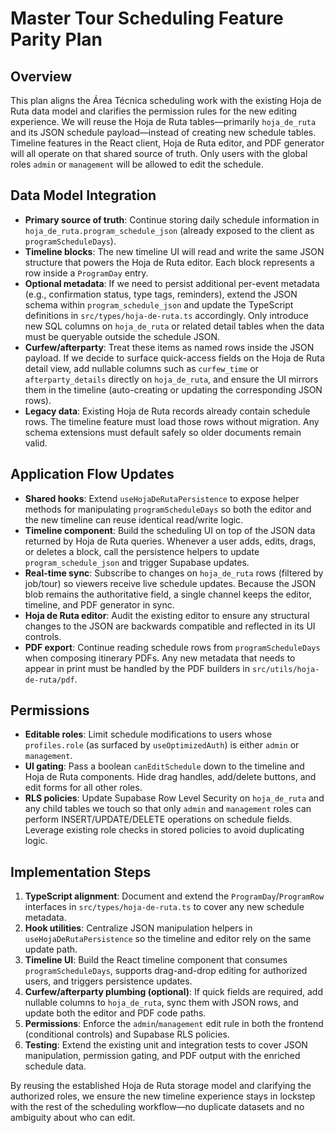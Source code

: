 # Master Tour Scheduling Feature Parity Plan

## Overview
This plan aligns the Área Técnica scheduling work with the existing Hoja de Ruta data model and clarifies the permission rules for the new editing experience. We will reuse the Hoja de Ruta tables—primarily `hoja_de_ruta` and its JSON schedule payload—instead of creating new schedule tables. Timeline features in the React client, Hoja de Ruta editor, and PDF generator will all operate on that shared source of truth. Only users with the global roles `admin` or `management` will be allowed to edit the schedule.

## Data Model Integration
- **Primary source of truth**: Continue storing daily schedule information in `hoja_de_ruta.program_schedule_json` (already exposed to the client as `programScheduleDays`).
- **Timeline blocks**: The new timeline UI will read and write the same JSON structure that powers the Hoja de Ruta editor. Each block represents a row inside a `ProgramDay` entry.
- **Optional metadata**: If we need to persist additional per-event metadata (e.g., confirmation status, type tags, reminders), extend the JSON schema within `program_schedule_json` and update the TypeScript definitions in `src/types/hoja-de-ruta.ts` accordingly. Only introduce new SQL columns on `hoja_de_ruta` or related detail tables when the data must be queryable outside the schedule JSON.
- **Curfew/afterparty**: Treat these items as named rows inside the JSON payload. If we decide to surface quick-access fields on the Hoja de Ruta detail view, add nullable columns such as `curfew_time` or `afterparty_details` directly on `hoja_de_ruta`, and ensure the UI mirrors them in the timeline (auto-creating or updating the corresponding JSON rows).
- **Legacy data**: Existing Hoja de Ruta records already contain schedule rows. The timeline feature must load those rows without migration. Any schema extensions must default safely so older documents remain valid.

## Application Flow Updates
- **Shared hooks**: Extend `useHojaDeRutaPersistence` to expose helper methods for manipulating `programScheduleDays` so both the editor and the new timeline can reuse identical read/write logic.
- **Timeline component**: Build the scheduling UI on top of the JSON data returned by Hoja de Ruta queries. Whenever a user adds, edits, drags, or deletes a block, call the persistence helpers to update `program_schedule_json` and trigger Supabase updates.
- **Real-time sync**: Subscribe to changes on `hoja_de_ruta` rows (filtered by job/tour) so viewers receive live schedule updates. Because the JSON blob remains the authoritative field, a single channel keeps the editor, timeline, and PDF generator in sync.
- **Hoja de Ruta editor**: Audit the existing editor to ensure any structural changes to the JSON are backwards compatible and reflected in its UI controls.
- **PDF export**: Continue reading schedule rows from `programScheduleDays` when composing itinerary PDFs. Any new metadata that needs to appear in print must be handled by the PDF builders in `src/utils/hoja-de-ruta/pdf`.

## Permissions
- **Editable roles**: Limit schedule modifications to users whose `profiles.role` (as surfaced by `useOptimizedAuth`) is either `admin` or `management`.
- **UI gating**: Pass a boolean `canEditSchedule` down to the timeline and Hoja de Ruta components. Hide drag handles, add/delete buttons, and edit forms for all other roles.
- **RLS policies**: Update Supabase Row Level Security on `hoja_de_ruta` and any child tables we touch so that only `admin` and `management` roles can perform INSERT/UPDATE/DELETE operations on schedule fields. Leverage existing role checks in stored policies to avoid duplicating logic.

## Implementation Steps
1. **TypeScript alignment**: Document and extend the `ProgramDay`/`ProgramRow` interfaces in `src/types/hoja-de-ruta.ts` to cover any new schedule metadata.
2. **Hook utilities**: Centralize JSON manipulation helpers in `useHojaDeRutaPersistence` so the timeline and editor rely on the same update path.
3. **Timeline UI**: Build the React timeline component that consumes `programScheduleDays`, supports drag-and-drop editing for authorized users, and triggers persistence updates.
4. **Curfew/afterparty plumbing (optional)**: If quick fields are required, add nullable columns to `hoja_de_ruta`, sync them with JSON rows, and update both the editor and PDF code paths.
5. **Permissions**: Enforce the `admin`/`management` edit rule in both the frontend (conditional controls) and Supabase RLS policies.
6. **Testing**: Extend the existing unit and integration tests to cover JSON manipulation, permission gating, and PDF output with the enriched schedule data.

By reusing the established Hoja de Ruta storage model and clarifying the authorized roles, we ensure the new timeline experience stays in lockstep with the rest of the scheduling workflow—no duplicate datasets and no ambiguity about who can edit.
